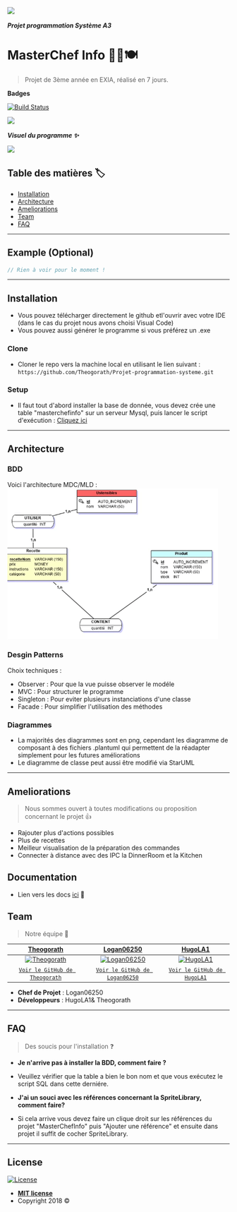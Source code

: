 <a href="" ><img src="https://i.twic.pics/v1/https://s3-eu-west-1.amazonaws.com/assets.atout-on-line.com/images/ingenieur/2016/logos_ecoles/exia_cesi_360.jpg"></a>

***Projet programmation Système A3***

# MasterChef Info 👨‍🍳🍽️

> Projet de 3ème année en EXIA, réalisé en 7 jours.


**Badges**


[![Build Status](https://img.shields.io/maven-metadata/v/http/central.maven.org/maven2/com/google/code/gson/gson/maven-metadata.xml.svg)](https://travis-ci.org/badges/badgerbadgerbadger) 

[![](https://img.shields.io/dub/dw/vibe-d.svg)](https://github.com/Theogorath/Projet-programmation-systeme)


***Visuel du programme :sparkles:*** 

<a href="" ><img src="https://github.com/Theogorath/Projet-programmation-systeme/blob/master/Sprites/Map.png?raw=true"></a>



## Table des matières 🏷️

- [Installation](#installation)
- [Architecture](#architecture)
- [Ameliorations](#ameliorations)
- [Team](#team)
- [FAQ](#faq)


---

## Example (Optional)

```C#
// Rien à voir pour le moment !
```

---

## Installation

- Vous pouvez télécharger directement le github etl'ouvrir avec votre IDE (dans le cas du projet nous avons choisi Visual Code)
- Vous pouvez aussi générer le programme si vous préférez un .exe

### Clone

- Cloner le repo vers la machine local en utilisant le lien suivant : `https://github.com/Theogorath/Projet-programmation-systeme.git`

### Setup
- Il faut tout d'abord installer la base de donnée, vous devez crée une table "masterchefinfo" sur un serveur Mysql, puis lancer le script d'exécution : [Cliquez ici](https://github.com/Theogorath/Projet-programmation-systeme/Livrables/BDD/masterchefinfo.sql)</br>


---

## Architecture

### BDD

Voici l'architecture MDC/MLD : </br>
 ![](MCD-MLD.gif)

### Desgin Patterns
Choix techniques :
- Observer : Pour que la vue puisse observer le modéle
- MVC : Pour structurer le programme
- Singleton : Pour eviter plusieurs instanciations d'une classe
- Facade : Pour simplifier l'utilisation des méthodes

### Diagrammes
 - La majorités des diagrammes sont en png, cependant les diagramme de composant à des fichiers .plantuml qui permettent de la réadapter    simplement pour les futures améliorations
 - Le diagramme de classe peut aussi être modifié via StarUML
---

## Ameliorations
> Nous sommes ouvert à toutes modifications ou proposition concernant le projet :thumbsup:
- Rajouter plus d'actions possibles 
- Plus de recettes
- Meilleur visualisation de la préparation des commandes
- Connecter à distance avec des IPC la DinnerRoom et la Kitchen


## Documentation 
- Lien vers les docs [ici](https://github.com/Theogorath/Projet-programmation-systeme/tree/master/Livrables) :link: 


## Team

> Notre équipe 💼

| <a href="https://github.com/Theogorath" target="_blank">**Theogorath**</a> | <a href="https://github.com/Logan06250" target="_blank">**Logan06250**</a> | <a href="https://github.com/HugoLA1" target="_blank">**HugoLA1**</a> |
| :---: |:---:| :---:|
| [![Theogorath](https://avatars0.githubusercontent.com/u/23248136?&v=4&s=200)](https://github.com/Theogorath)    | [![Logan06250](https://avatars3.githubusercontent.com/u/23254947?s=200&v=4)](https://github.com/Logan06250) | [![HugoLA1](https://avatars2.githubusercontent.com/u/23254786?s=200&v=4)](https://github.com/HugoLA1)  |
| <a href="https://github.com/Theogorath" target="_blank">`Voir le GitHub de Theogorath`</a> | <a href="http://github.com/Logan06250" target="_blank">`Voir le GitHub de Logan06250`</a> | <a href="http://github.com/HugoLA1" target="_blank">`Voir le GitHub de HugoLA1`</a> |

- **Chef de Projet** : Logan06250
- **Développeurs** : HugoLA1& Theogorath
---

## FAQ
> Des soucis pour l'installation :question:
- **Je n'arrive pas à installer la BDD, comment faire ?**
- Veuillez vérifier que la table a bien le bon nom et que vous exécutez le script SQL dans cette derniére.

- **J'ai un souci avec les références concernant la SpriteLibrary, comment faire?**
- Si cela arrive vous devez faire un clique droit sur les références du projet "MasterChefInfo" puis "Ajouter une référence" et ensuite   dans projet il suffit de cocher SpriteLibrary.
---

## License

[![License](http://img.shields.io/:license-mit-blue.svg?style=flat-square)](http://badges.mit-license.org)

- **[MIT license](http://opensource.org/licenses/mit-license.php)**
- Copyright 2018 ©
